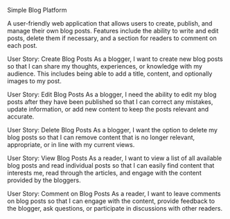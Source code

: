 Simple Blog Platform

A user-friendly web application that allows users to create, publish, and manage their own blog posts. 
Features include the ability to write and edit posts, delete them if necessary, and a section for readers to comment on each post.


User Story: Create Blog Posts
As a blogger, I want to create new blog posts so that I can share my thoughts,
experiences, or knowledge with my audience. This includes being able to 
add a title, content, and optionally images to my post.

User Story: Edit Blog Posts
As a blogger, I need the ability to edit my blog posts after they have been published so 
that I can correct any mistakes, update information, or add new content 
to keep the posts relevant and accurate.

User Story: Delete Blog Posts
As a blogger, I want the option to delete my blog posts so that I 
can remove content that is no longer relevant, appropriate, or in 
line with my current views.

User Story: View Blog Posts
As a reader, I want to view a list of all available blog posts and read individual 
posts so that I can easily find content that interests me, read through the articles, 
and engage with the content provided by the bloggers.

User Story: Comment on Blog Posts
As a reader, I want to leave comments on blog posts so that I can engage with the content, 
provide feedback to the blogger, ask questions, or participate in discussions with other readers.
